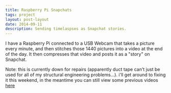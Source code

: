 ```yaml
---
title: Raspberry Pi Snapchats
tags: project
layout: post-layout
date: 2014-09-11
description: Sending timelaspses as Snapchat stories.
---
```


I have a Raspberry Pi connected to a USB Webcam that takes a picture every minute, and then stitches those 1440 pictures into a video at the end of the day. It then compresses that video and posts it as a "story" on Snapchat.


Note: this is currently down for repairs (apparently duct tape can't just be used for all of my structural engineering problems...). i'll get around to fixing it this weekend, in the meantime you can still view some previous videos [here](http://snap.jglukasik.com)
